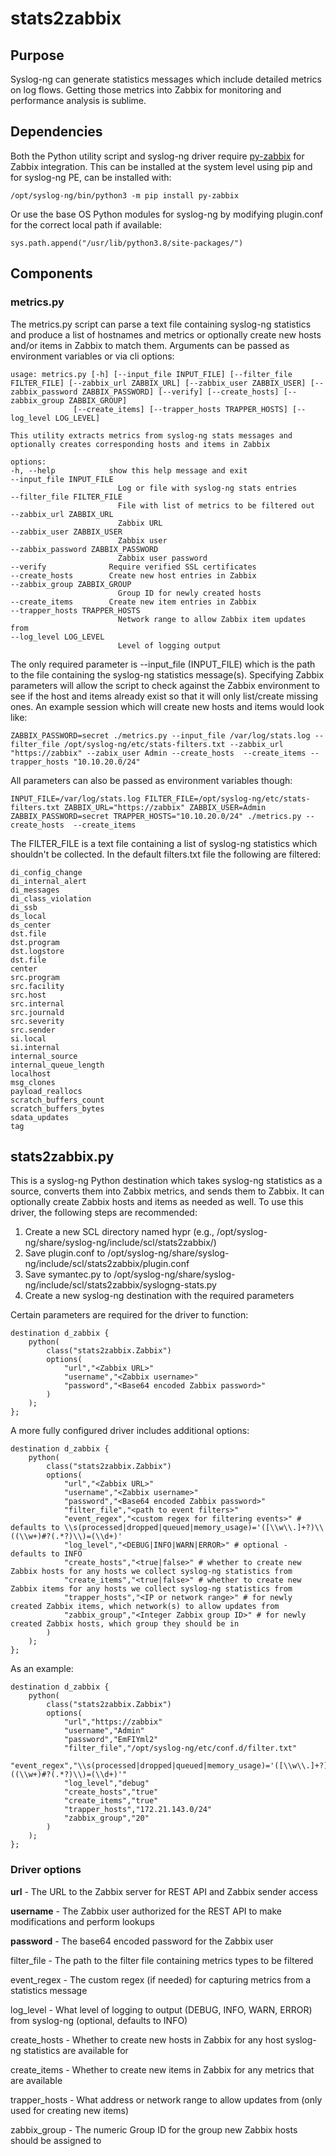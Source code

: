 # stats2zabbix

## Purpose

Syslog-ng can generate statistics messages which include detailed metrics on log flows. Getting those metrics into Zabbix for monitoring and performance analysis is sublime.

## Dependencies

Both the Python utility script and syslog-ng driver require [py-zabbix](https://pypi.org/project/py-zabbix/) for Zabbix integration. This can be installed at the system level using pip and for syslog-ng PE, can be installed with:


	/opt/syslog-ng/bin/python3 -m pip install py-zabbix

Or use the base OS Python modules for syslog-ng by modifying plugin.conf for the correct local path if available:

    sys.path.append("/usr/lib/python3.8/site-packages/")

## Components

### metrics.py

The metrics.py script can parse a text file containing syslog-ng statistics and produce a list of hostnames and metrics or optionally create new hosts and/or items in Zabbix to match them. Arguments can be passed as environment variables or via cli options:

    usage: metrics.py [-h] [--input_file INPUT_FILE] [--filter_file FILTER_FILE] [--zabbix_url ZABBIX_URL] [--zabbix_user ZABBIX_USER] [--zabbix_password ZABBIX_PASSWORD] [--verify] [--create_hosts] [--zabbix_group ZABBIX_GROUP]
                  [--create_items] [--trapper_hosts TRAPPER_HOSTS] [--log_level LOG_LEVEL]

    This utility extracts metrics from syslog-ng stats messages and optionally creates corresponding hosts and items in Zabbix

    options:
    -h, --help            show this help message and exit
    --input_file INPUT_FILE
                            Log or file with syslog-ng stats entries
    --filter_file FILTER_FILE
                            File with list of metrics to be filtered out
    --zabbix_url ZABBIX_URL
                            Zabbix URL
    --zabbix_user ZABBIX_USER
                            Zabbix user
    --zabbix_password ZABBIX_PASSWORD
                            Zabbix user password
    --verify              Require verified SSL certificates
    --create_hosts        Create new host entries in Zabbix
    --zabbix_group ZABBIX_GROUP
                            Group ID for newly created hosts
    --create_items        Create new item entries in Zabbix
    --trapper_hosts TRAPPER_HOSTS
                            Network range to allow Zabbix item updates from
    --log_level LOG_LEVEL
                            Level of logging output

The only required parameter is --input_file (INPUT_FILE) which is the path to the file containing the syslog-ng statistics message(s). Specifying Zabbix parameters will allow the script to check against the Zabbix environment to see if the host and items already exist so that it will only list/create missing ones. An example session which will create new hosts and items would look like:

    ZABBIX_PASSWORD=secret ./metrics.py --input_file /var/log/stats.log --filter_file /opt/syslog-ng/etc/stats-filters.txt --zabbix_url "https://zabbix" --zabix_user Admin --create_hosts  --create_items --trapper_hosts "10.10.20.0/24"

All parameters can also be passed as environment variables though:

    INPUT_FILE=/var/log/stats.log FILTER_FILE=/opt/syslog-ng/etc/stats-filters.txt ZABBIX_URL="https://zabbix" ZABBIX_USER=Admin ZABBIX_PASSWORD=secret TRAPPER_HOSTS="10.10.20.0/24" ./metrics.py --create_hosts  --create_items

The FILTER_FILE is a text file containing a list of syslog-ng statistics which shouldn't be collected. In the default filters.txt file the following are filtered:

    di_config_change
    di_internal_alert
    di_messages
    di_class_violation
    di_ssb
    ds_local
    ds_center
    dst.file
    dst.program
    dst.logstore
    dst.file
    center
    src.program
    src.facility
    src.host
    src.internal
    src.journald
    src.severity
    src.sender
    si.local
    si.internal
    internal_source
    internal_queue_length
    localhost
    msg_clones
    payload_reallocs
    scratch_buffers_count
    scratch_buffers_bytes
    sdata_updates
    tag

## stats2zabbix.py

This is a syslog-ng Python destination which takes syslog-ng statistics as a source, converts them into Zabbix metrics, and sends them to Zabbix. It can optionally create Zabbix hosts and items as needed as well. To use this driver, the following steps are recommended:

1. Create a new SCL directory named hypr (e.g., /opt/syslog-ng/share/syslog-ng/include/scl/stats2zabbix/)
2. Save plugin.conf to /opt/syslog-ng/share/syslog-ng/include/scl/stats2zabbix/plugin.conf
3. Save symantec.py to /opt/syslog-ng/share/syslog-ng/include/scl/stats2zabbix/syslogng-stats.py
4. Create a new syslog-ng destination with the required parameters

Certain parameters are required for the driver to function:

    destination d_zabbix {
        python(
            class("stats2zabbix.Zabbix")
            options(
                "url","<Zabbix URL>"
                "username","<Zabbix username>"
                "password","<Base64 encoded Zabbix password>"
            )
        );
    };

A more fully configured driver includes additional options:

    destination d_zabbix {
        python(
            class("stats2zabbix.Zabbix")
            options(
                "url","<Zabbix URL>"
                "username","<Zabbix username>"
                "password","<Base64 encoded Zabbix password>"
                "filter_file","<path to event filters>"
                "event_regex","<custom regex for filtering events>" # defaults to \\s(processed|dropped|queued|memory_usage)='([\\w\\.]+?)\\((\\w+)#?(.*?)\\)=(\\d+)'
                "log_level","<DEBUG|INFO|WARN|ERROR>" # optional - defaults to INFO
                "create_hosts","<true|false>" # whether to create new Zabbix hosts for any hosts we collect syslog-ng statistics from
                "create_items","<true|false>" # whether to create new Zabbix items for any hosts we collect syslog-ng statistics from
                "trapper_hosts","<IP or network range>" # for newly created Zabbix items, which network(s) to allow updates from
                "zabbix_group","<Integer Zabbix group ID>" # for newly created Zabbix hosts, which group they should be in
            )
        );
    };

As an example:

    destination d_zabbix {
        python(
            class("stats2zabbix.Zabbix")
            options(
                "url","https://zabbix"
                "username","Admin"
                "password","EmFIYml2"
                "filter_file","/opt/syslog-ng/etc/conf.d/filter.txt"
                "event_regex","\\s(processed|dropped|queued|memory_usage)='([\\w\\.]+?)\\((\\w+)#?(.*?)\\)=(\\d+)'"
                "log_level","debug"
                "create_hosts","true"
                "create_items","true"
                "trapper_hosts","172.21.143.0/24"
                "zabbix_group","20"
            )
        );
    };

### Driver options

**url** - The URL to the Zabbix server for REST API and Zabbix sender access

**username** - The Zabbix user authorized for the REST API to make modifications and perform lookups

**password** - The base64 encoded password for the Zabbix user

filter_file - The path to the filter file containing metrics types to be filtered

event_regex - The custom regex (if needed) for capturing metrics from a statistics message

log_level - What level of logging to output (DEBUG, INFO, WARN, ERROR) from syslog-ng (optional, defaults to INFO)

create_hosts - Whether to create new hosts in Zabbix for any host syslog-ng statistics are available for

create_items - Whether to create new items in Zabbix for any metrics that are available

trapper_hosts - What address or network range to allow updates from (only used for creating new items)

zabbix_group - The numeric Group ID for the group new Zabbix hosts should be assigned to
